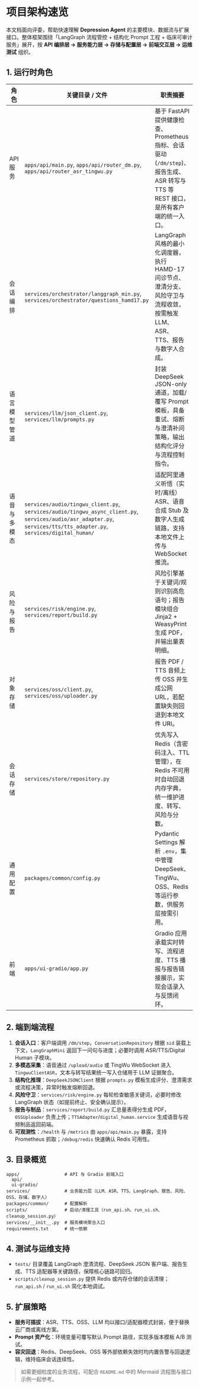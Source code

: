 # 项目架构速览

本文档面向评委，帮助快速理解 **Depression Agent** 的主要模块、数据流与扩展接口。整体框架围绕「LangGraph 流程管控 + 结构化 Prompt 工程 + 临床可审计服务」展开，按 **API 编排层 → 服务能力层 → 存储与配置层 → 前端交互层 → 运维测试** 组织。

## 1. 运行时角色

| 角色 | 关键目录 / 文件 | 职责摘要 |
| --- | --- | --- |
| API 服务 | `apps/api/main.py`, `apps/api/router_dm.py`, `apps/api/router_asr_tingwu.py` | 基于 FastAPI 提供健康检查、Prometheus 指标、会话驱动 (`/dm/step`)、报告生成、ASR 转写与 TTS 等 REST 接口，是所有客户端的统一入口。 |
| 会话编排 | `services/orchestrator/langgraph_min.py`, `services/orchestrator/questions_hamd17.py` | LangGraph 风格的最小化调度器，执行 HAMD-17 问诊节点、澄清分支、风险守卫与流程收敛，按需触发 LLM、ASR、TTS、报告与数字人合成。 |
| 语言模型管道 | `services/llm/json_client.py`, `services/llm/prompts.py` | 封装 DeepSeek JSON-only 通道，加载/覆写 Prompt 模板，具备重试、熔断与澄清补问策略，输出结构化评分与流程控制指令。 |
| 语音与多模态 | `services/audio/tingwu_client.py`, `services/audio/tingwu_async_client.py`, `services/audio/asr_adapter.py`, `services/tts/tts_adapter.py`, `services/digital_human/` | 适配阿里通义听悟（实时/离线）ASR、语音合成 Stub 及数字人生成链路，支持本地文件上传与 WebSocket 推流。 |
| 风险与报告 | `services/risk/engine.py`, `services/report/build.py` | 风险引擎基于关键词/规则识别高危语句；报告模块组合 Jinja2 + WeasyPrint 生成 PDF，并输出量表明细。 |
| 对象存储 | `services/oss/client.py`, `services/oss/uploader.py` | 报告 PDF / TTS 音频上传 OSS 并生成公网 URL，若配置缺失则回退到本地文件 URI。 |
| 会话存储 | `services/store/repository.py` | 优先写入 Redis（含密码注入、TTL 管理），在 Redis 不可用时自动回退内存字典，统一维护进度、转写、风险与分数。 |
| 通用配置 | `packages/common/config.py` | Pydantic Settings 解析 `.env`，集中管理 DeepSeek、TingWu、OSS、Redis 等运行参数，供服务层按需引用。 |
| 前端 | `apps/ui-gradio/app.py` | Gradio 应用承载实时转写、流程进度、TTS 播报与报告链接展示，实现会话录入与反馈闭环。 |

## 2. 端到端流程

1. **会话入口**：客户端调用 `/dm/step`，`ConversationRepository` 根据 `sid` 装载上下文，`LangGraphMini` 返回下一问句与进度；必要时调用 ASR/TTS/Digital Human 子模块。
2. **多模态采集**：语音通过 `/upload/audio` 或 TingWu WebSocket 进入 `TingwuClientASR`，文本与转写结果统一写入仓储用于 LLM 证据聚合。
3. **结构化推理**：`DeepSeekJSONClient` 根据 `prompts.py` 模板生成评分、澄清需求或流程决策，异常时触发熔断回退。
4. **风险守卫**：`services/risk/engine.py` 每轮检查敏感关键词，必要时修改 LangGraph 状态（如提前终止、安全确认提示）。
5. **报告与制品**：`services/report/build.py` 汇总量表得分生成 PDF，`OSSUploader` 负责上传；`TTSAdapter`/`digital_human.service` 生成语音与视频制品返回前端。
6. **可观测性**：`/health` 与 `/metrics` 由 `apps/api/main.py` 暴露，支持 Prometheus 抓取；`/debug/redis` 快速确认 Redis 可用性。

## 3. 目录概览

```text
apps/                 # API 与 Gradio 前端入口
  api/
  ui-gradio/
services/             # 业务能力层（LLM、ASR、TTS、LangGraph、报告、风险、OSS、存储、数字人）
packages/common/      # 配置解析
scripts/              # 启动/清理工具（run_api.sh、run_ui.sh、cleanup_session.py）
services/__init__.py  # 服务模块聚合入口
requirements.txt      # 统一依赖
```

## 4. 测试与运维支持

- `tests/` 目录覆盖 LangGraph 澄清流程、DeepSeek JSON 客户端、报告生成、TTS 适配器等关键路径，保障核心链路可回归。
- `scripts/cleanup_session.py` 提供 Redis 或内存仓储的会话清理；`run_api.sh` / `run_ui.sh` 简化本地调试。

## 5. 扩展策略

- **服务可插拔**：ASR、TTS、OSS、LLM 均以接口/适配器模式封装，便于替换云厂商或离线方案。
- **Prompt 资产化**：环境变量可覆写默认 Prompt 路径，实现多版本模板 A/B 测试。
- **容灾回退**：Redis、DeepSeek、OSS 等外部依赖失效时均内置告警与回退逻辑，维持临床会话连续性。

> 如需更细粒度的业务流程，可配合 `README.md` 中的 Mermaid 流程图与接口示例一起参考。
